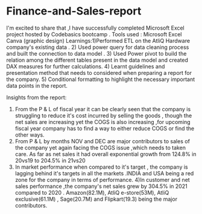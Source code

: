 # Finance-and-Sales-report
I'm excited to share that ,I have successfully completed Microsoft Excel project hosted by Codebasics bootcamp .
Tools used : Microsoft Excel 
 Canva (graphic design)
Learnings:1)Performed ETL on the AtliQ Hardware company's existing data .
 2) Used power query for data cleaning process and built the connection to data model .
3) Used Power pivot to build the relation among the different tables present in the data model and created DAX measures for further calculations.
4) Learnt guidelines and presentation method that needs to considered when preparing a report for the company.
5) Conditional formatting to highlight the necessary important data points in the report.

Insights from the report: 
1) From the P & L of fiscal year it can be clearly seen that the company is struggling to reduce it's cost incurred by selling the goods , though the net sales are increasing yet the COGS is also increasing ,for upcoming fiscal year company has to find a way to either reduce COGS or find the other ways.
2) From P & L by months NOV and DEC are major contributors to sales of the company yet again facing the COGS issue ,which needs to taken care.
As far as net sales it had overall exponential growth from 124.8% in 20vs19 to 204.5% in 21vs20
3) In market performance when compared to it's target , the company is lagging behind it's targets in all the markets .INDIA and USA being a red zone for the company in terms of performance.
4)In customer and net sales performance ,the company's net sales grew by 304.5% in 2021 compared to 2020 . Amazon(82.1M), AtliQ e-store(53M), AtliQ exclusive(61.1M) , Sage(20.7M) and Flipkart(19.3) being the major contributors.
